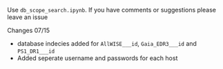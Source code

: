 Use `db_scope_search.ipynb`. If you have comments or suggestions please leave an issue

Changes 07/15
- database indecies added for `AllWISE___id`, `Gaia_EDR3___id` and `PS1_DR1___id`
- Added seperate username and passwords for each host
